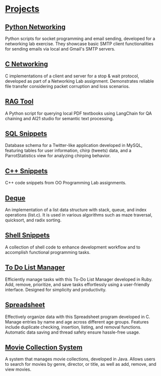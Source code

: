 # [Projects](https://imtimtong.github.io/Projects/)

## [Python Networking](https://imtimtong.github.io/Projects/PythonNetworking)
Python scripts for socket programming and email sending, developed for a networking lab exercise. They showcase basic SMTP client functionalities for sending emails via local and Gmail's SMTP servers.

## [C Networking](https://imtimtong.github.io/Projects/CProgramNetworking)
C implementations of a client and server for a stop & wait protocol, developed as part of a Networking Lab assignment. Demonstrates reliable file transfer considering packet corruption and loss scenarios.

## [RAG Tool](https://imtimtong.github.io/Projects/RAG-Tool)
A Python script for querying local PDF textbooks using LangChain for QA chaining and AI21 studio for semantic text processing.

## [SQL Snippets](https://imtimtong.github.io/Projects/SQL-Snippets)
Database schema for a Twitter-like application developed in MySQL, featuring tables for user information, chirp (tweets) data, and a ParrotStatistics view for analyzing chirping behavior.

## [C++ Snippets](https://imtimtong.github.io/Projects/CPlusPlus-Code-Snippets)
C++ code snippets from OO Programming Lab assignments.

## [Deque](https://imtimtong.github.io/Projects/Deque)
An implementation of a list data structure with stack, queue, and index operations (list.c). It is used in various algorithms such as maze traversal, quicksort, and radix sorting.

## [Shell Snippets](https://imtimtong.github.io/Projects/Shell-Snippets)
A collection of shell code to enhance development workflow and to accomplish functional programming tasks.

## [To Do List Manager](https://imtimtong.github.io/Projects/To-Do-List-Manager)
Efficiently manage tasks with this To-Do List Manager developed in Ruby. Add, remove, prioritize, and save tasks effortlessly using a user-friendly interface. Designed for simplicity and productivity.

## [Spreadsheet](https://imtimtong.github.io/Projects/Spreadsheet)
Effectively organize data with this Spreadsheet program developed in C. Manage entries by name and age across different age groups. Features include duplicate checking, insertion, listing, and removal functions. Automatic data saving and thread safety ensure hassle-free usage.

## [Movie Collection System](https://imtimtong.github.io/Projects/Movie-Collection-System)
A system that manages movie collections, developed in Java. Allows users to search for movies by genre, director, or title, as well as add, remove, and view movies.
